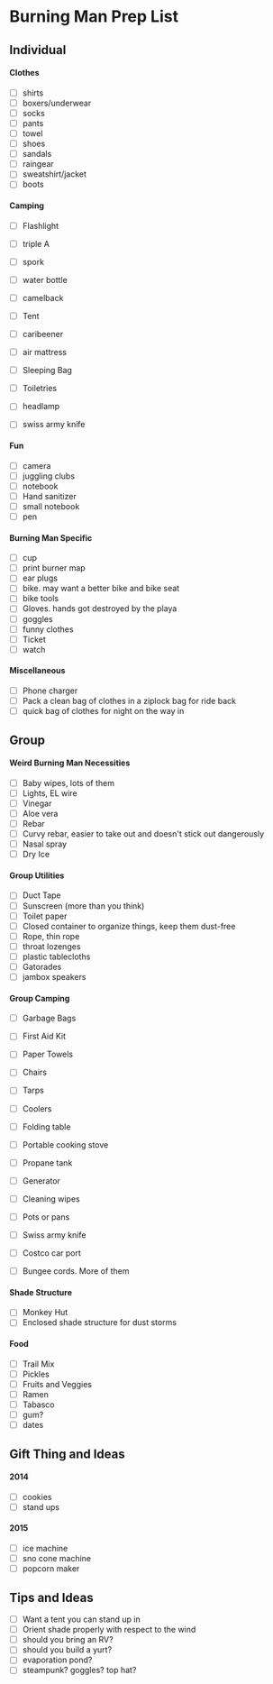 # Burning Man Prep List

## Individual

#### Clothes
- [ ] shirts
- [ ] boxers/underwear
- [ ] socks
- [ ] pants
- [ ] towel
- [ ] shoes
- [ ] sandals
- [ ] raingear
- [ ] sweatshirt/jacket
- [ ] boots

#### Camping
- [ ] Flashlight
- [ ] triple A
- [ ] spork
- [ ] water bottle
- [ ] camelback
- [ ] Tent
- [ ] caribeener
- [ ] air mattress
- [ ] Sleeping Bag
- [ ] Toiletries
- [ ] headlamp
- [ ] swiss army knife


#### Fun
- [ ] camera
- [ ] juggling clubs
- [ ] notebook
- [ ] Hand sanitizer 
- [ ] small notebook
- [ ] pen

#### Burning Man Specific
- [ ] cup
- [ ] print burner map
- [ ] ear plugs
- [ ] bike. may want a better bike and bike seat
- [ ] bike tools
- [ ] Gloves. hands got destroyed by the playa
- [ ] goggles
- [ ] funny clothes
- [ ] Ticket
- [ ] watch

#### Miscellaneous
- [ ] Phone charger
- [ ] Pack a clean bag of clothes in a ziplock bag for ride back
- [ ] quick bag of clothes for night on the way in

## Group

#### Weird Burning Man Necessities
- [ ] Baby wipes, lots of them
- [ ] Lights, EL wire
- [ ] Vinegar
- [ ] Aloe vera
- [ ] Rebar
- [ ] Curvy rebar, easier to take out and doesn't stick out dangerously
- [ ] Nasal spray
- [ ] Dry Ice

#### Group Utilities
- [ ] Duct Tape
- [ ] Sunscreen (more than you think)
- [ ] Toilet paper
- [ ] Closed container to organize things, keep them dust-free
- [ ] Rope, thin rope
- [ ] throat lozenges
- [ ] plastic tablecloths
- [ ] Gatorades
- [ ] jambox speakers

#### Group Camping
- [ ] Garbage Bags
- [ ] First Aid Kit
- [ ] Paper Towels
- [ ] Chairs
- [ ] Tarps
- [ ] Coolers
- [ ] Folding table
- [ ] Portable cooking stove
- [ ] Propane tank
- [ ] Generator
- [ ] Cleaning wipes
- [ ] Pots or pans
- [ ] Swiss army knife
- [ ] Costco car port
- [ ] Bungee cords. More of them


#### Shade Structure
- [ ] Monkey Hut
- [ ] Enclosed shade structure for dust storms

#### Food
- [ ] Trail Mix
- [ ] Pickles
- [ ] Fruits and Veggies
- [ ] Ramen
- [ ] Tabasco
- [ ] gum?
- [ ] dates

## Gift Thing and Ideas

#### 2014
- [ ] cookies
- [ ] stand ups

#### 2015
- [ ] ice machine
- [ ] sno cone machine
- [ ] popcorn maker

## Tips and Ideas

- [ ] Want a tent you can stand up in
- [ ] Orient shade properly with respect to the wind
- [ ] should you bring an RV?
- [ ] should you build a yurt?
- [ ] evaporation pond?
- [ ] steampunk? goggles? top hat?
